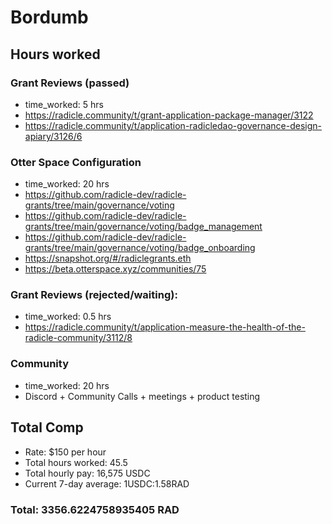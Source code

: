 # Bordumb

## Hours worked

### Grant Reviews (passed)
* time_worked: 5 hrs
* https://radicle.community/t/grant-application-package-manager/3122
* https://radicle.community/t/application-radicledao-governance-design-apiary/3126/6

### Otter Space Configuration 
* time_worked: 20 hrs
* https://github.com/radicle-dev/radicle-grants/tree/main/governance/voting
* https://github.com/radicle-dev/radicle-grants/tree/main/governance/voting/badge_management
* https://github.com/radicle-dev/radicle-grants/tree/main/governance/voting/badge_onboarding
* https://snapshot.org/#/radiclegrants.eth
* https://beta.otterspace.xyz/communities/75

### Grant Reviews (rejected/waiting):
* time_worked: 0.5 hrs
* https://radicle.community/t/application-measure-the-health-of-the-radicle-community/3112/8

### Community
* time_worked: 20 hrs
* Discord + Community Calls + meetings + product testing

## Total Comp

* Rate: $150 per hour
* Total hours worked: 45.5
* Total hourly pay: 16,575 USDC 
* Current 7-day average: 1USDC:1.58RAD

### Total: 3356.6224758935405 RAD
